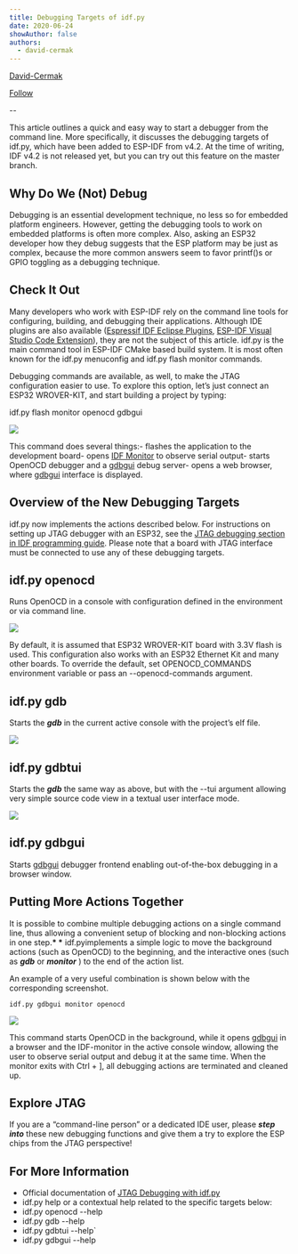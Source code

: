 ```yaml
---
title: Debugging Targets of idf.py
date: 2020-06-24
showAuthor: false
authors: 
  - david-cermak
---
```

[David-Cermak](https://medium.com/@cermak_29192?source=post_page-----1a7896f2c579--------------------------------)

[Follow](https://medium.com/m/signin?actionUrl=https%3A%2F%2Fmedium.com%2F_%2Fsubscribe%2Fuser%2F30d553f23ddc&operation=register&redirect=https%3A%2F%2Fblog.espressif.com%2Fdebugging-targets-of-idf-py-1a7896f2c579&user=David-Cermak&userId=30d553f23ddc&source=post_page-30d553f23ddc----1a7896f2c579---------------------post_header-----------)

--

This article outlines a quick and easy way to start a debugger from the command line. More specifically, it discusses the debugging targets of idf.py, which have been added to ESP-IDF from v4.2. At the time of writing, IDF v4.2 is not released yet, but you can try out this feature on the master branch.

## Why Do We (Not) Debug

Debugging is an essential development technique, no less so for embedded platform engineers. However, getting the debugging tools to work on embedded platforms is often more complex. Also, asking an ESP32 developer how they debug suggests that the ESP platform may be just as complex, because the more common answers seem to favor printf()s or GPIO toggling as a debugging technique.

## Check It Out

Many developers who work with ESP-IDF rely on the command line tools for configuring, building, and debugging their applications. Although IDE plugins are also available ([Espressif IDF Eclipse Plugins](https://github.com/espressif/idf-eclipse-plugin/blob/master/README.md), [ESP-IDF Visual Studio Code Extension](https://marketplace.visualstudio.com/items?itemName=espressif.esp-idf-extension)), they are not the subject of this article. idf.py is the main command tool in ESP-IDF CMake based build system. It is most often known for the idf.py menuconfig and idf.py flash monitor commands.

Debugging commands are available, as well, to make the JTAG configuration easier to use. To explore this option, let’s just connect an ESP32 WROVER-KIT, and start building a project by typing:

idf.py flash monitor openocd gdbgui

![](https://miro.medium.com/v2/resize:fit:640/format:webp/1*lByLpF3XCFfPYGt5e7qILA.gif)

This command does several things:- flashes the application to the development board- opens [IDF Monitor](https://docs.espressif.com/projects/esp-idf/en/latest/esp32/api-guides/tools/idf-monitor.html) to observe serial output- starts OpenOCD debugger and a [gdbgui](https://www.gdbgui.com/) debug server- opens a web browser, where [gdbgui](https://www.gdbgui.com/) interface is displayed.

## Overview of the New Debugging Targets

idf.py now implements the actions described below. For instructions on setting up JTAG debugger with an ESP32, see the [JTAG debugging section in IDF programming guide](https://docs.espressif.com/projects/esp-idf/en/latest/esp32/api-guides/jtag-debugging/index.html). Please note that a board with JTAG interface must be connected to use any of these debugging targets.

## idf.py openocd

Runs OpenOCD in a console with configuration defined in the environment or via command line.

![](https://miro.medium.com/v2/resize:fit:640/format:webp/1*4x-mpcPU36rz2k1D0JeA-Q.png)

By default, it is assumed that ESP32 WROVER-KIT board with 3.3V flash is used. This configuration also works with an ESP32 Ethernet Kit and many other boards. To override the default, set OPENOCD_COMMANDS environment variable or pass an --openocd-commands argument.

## idf.py gdb

Starts the __*gdb*__  in the current active console with the project’s elf file.

![](https://miro.medium.com/v2/resize:fit:640/format:webp/1*Qsu05yP8Eca2L5MNRhqTkg.png)

## idf.py gdbtui

Starts the __*gdb*__  the same way as above, but with the --tui argument allowing very simple source code view in a textual user interface mode.

![](https://miro.medium.com/v2/resize:fit:640/format:webp/1*eV1ydA3F8vOigGZNH4i02w.png)

## idf.py gdbgui

Starts [gdbgui](https://www.gdbgui.com/) debugger frontend enabling out-of-the-box debugging in a browser window.

## Putting More Actions Together

It is possible to combine multiple debugging actions on a single command line, thus allowing a convenient setup of blocking and non-blocking actions in one step.__* *__ idf.pyimplements a simple logic to move the background actions (such as OpenOCD) to the beginning, and the interactive ones (such as __*gdb*__  or __*monitor*__ ) to the end of the action list.

An example of a very useful combination is shown below with the corresponding screenshot.

```
idf.py gdbgui monitor openocd
```

![](https://miro.medium.com/v2/resize:fit:640/format:webp/1*2vC1dUfWrQsujG-NODpUWQ.png)

This command starts OpenOCD in the background, while it opens [gdbgui](https://www.gdbgui.com/) in a browser and the IDF-monitor in the active console window, allowing the user to observe serial output and debug it at the same time. When the monitor exits with Ctrl + ], all debugging actions are terminated and cleaned up.

## Explore JTAG

If you are a “command-line person” or a dedicated IDE user, please __*step*__  __*into*__  these new debugging functions and give them a try to explore the ESP chips from the JTAG perspective!

## For More Information

- Official documentation of [JTAG Debugging with idf.py](https://docs.espressif.com/projects/esp-idf/en/latest/esp32/api-guides/jtag-debugging/using-debugger.html#jtag-debugging-with-idf-py)
- idf.py help or a contextual help related to the specific targets below:
- idf.py openocd --help
- idf.py gdb --help
- idf.py gdbtui --help`
- idf.py gdbgui --help
